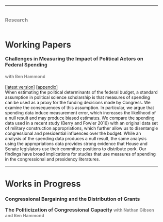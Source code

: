 <hr>
<div class="row">
  <div class="column left" style="color:#888">
    <h3> Research </h3>
  </div>
  <div class="column right">
    <h1 style="color:#333">Working Papers</h1> 
    <h3 style="color:#333;display:inline">Challenges in Measuring the Impact of Political Actors
on Federal Spending</h3> <h4 style="color:#888"> with Ben Hammond </h4> <p> <a href = "Challenges_in_Measuring_the_Impact_of_Political_Actors_on_Federal_Spending.pdf">[latest version]</a> <a href="appendix_challenges_in_measuring.pdf"> [appendix]</a> <br> When estimating the political determinants of the federal budget, a standard assumption in political science scholarship is that measures of spending can be used as a proxy for the funding decisions made by Congress. We examine the consequences of this assumption. In particular, we argue that spending data induce measurement error, which increases the likelihood of a null result and may produce biased estimates. We compare the spending data used in a recent study (Berry and Fowler 2016) with an original data set of military construction appropriations, which further allow us to disentangle congressional and presidential influences over the budget. While an analysis of the spending data produces a null result, the same analysis using the appropriations data provides strong evidence that House and Senate legislators use their committee positions to distribute pork. Our findings have broad implications for studies that use measures of spending in the congressional and presidency literatures. </p>
    <hr style="height:2px;background-color:#888">
  <h1 style="color:#333">Works in Progress</h1>
    <h3 style="color:#333">Congressional Bargaining and the Distribution of Grants</h3>
    <h3 style="color:#333;display:inline">The Politicization of Congressional Capacity</h3>
    <h4 style="color:#888;display:inline">with Nathan Gibson and Ben Hammond </h4>
  </div>
</div>
